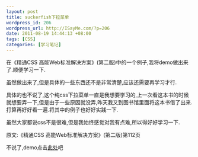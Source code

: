 ```yaml
--- 
layout: post
title: suckerfish下拉菜单
wordpress_id: 206
wordpress_url: http://ISayMe.com/?p=206
date: 2011-08-19 14:44:13 +08:00
tags: [CSS]
categories: [学习笔记]
---
```

在《精通CSS 高能Web标准解决方案》(第二版)中的一个例子,我将demo做出来了.顺便学习一下.

虽然做出来了,但是具体的一些东西还不是非常清楚,应该还需要再学习才行.

具体的也不说了,这个纯css下拉菜单一直是我想要学习的,上一次看这本书的时候就想要弄一下,但是由于一些原因就没弄,昨天我又到图书馆里面将这本书借了出来.打算再好好看一遍.将其中的例子也好好实践一下.

虽然大家都说css不是很难,但是我始终感觉对我有点难,所以得好好学习一下.

原文:《精通CSS 高能Web标准解决方案》(第二版)第112页

不说了,demo点击[此处](/demo/suckerfish/suckerfish.html)吧 
